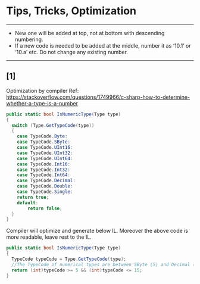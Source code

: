 # Tips, Tricks, Optimization

---
- New one will be added at top, not at bottom with descending numbering. 
- If a new code is needed to be added at the middle, number it as ‘10.1’ or ‘10.a’ etc. Do not change any existing number.
---

## [1]
Optimization by compiler
Ref: https://stackoverflow.com/questions/1749966/c-sharp-how-to-determine-whether-a-type-is-a-number
````c#
public static bool IsNumericType(Type type)
{
  switch (Type.GetTypeCode(type))
  {
	case TypeCode.Byte:
	case TypeCode.SByte:
	case TypeCode.UInt16:
	case TypeCode.UInt32:
	case TypeCode.UInt64:
	case TypeCode.Int16:
	case TypeCode.Int32:
	case TypeCode.Int64:
	case TypeCode.Decimal:
	case TypeCode.Double:
	case TypeCode.Single:
  	return true;
	default:
  		return false;
  }
}
````
Compiler will optimize and generate below IL. Moreover the above code is more readable, leave rest to the IL.
````c#
public static bool IsNumericType(Type type)
{
  TypeCode typeCode = Type.GetTypeCode(type);
  //The TypeCode of numerical types are between SByte (5) and Decimal (15).
  return (int)typeCode >= 5 && (int)typeCode <= 15;
}
````
